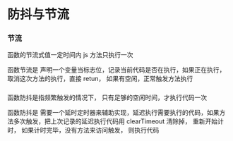 # 防抖与节流

### 节流

函数的节流式值一定时间内 js 方法只执行一次

函数节流是 声明一个变量当标志位，记录当前代码是否在执行，如果正在执行，取消这次方法的执行，直接 retun， 如果有空闲，正常触发方法执行

###

函数防抖是指频繁触发的情况下， 只有足够的空闲时间，才执行代码一次

函数防抖是 需要一个延时定时器来辅助实现，延迟执行需要执行的代码，如果方法多次触发，把上次记录的延迟执行代码用 clearTimeout 清除掉，
重新开始计时， 如果计时完毕，没有方法来访问触发， 则执行代码
